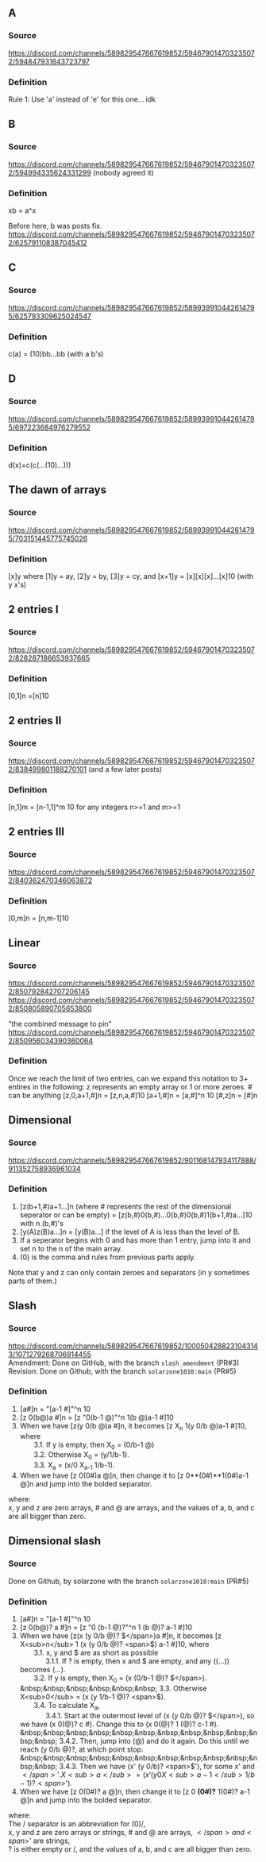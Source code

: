 ## A
### Source
https://discord.com/channels/589829547667619852/594679014703235072/594847931643723797
### Definition
Rule 1: Use 'a' instead of 'e' for this one... idk

## B
### Source
https://discord.com/channels/589829547667619852/594679014703235072/594994335624331299
(nobody agreed it)
### Definition
xb = a^x

Before here, b was posts fix.
https://discord.com/channels/589829547667619852/594679014703235072/625791108387045412

## C
### Source
https://discord.com/channels/589829547667619852/589939910442614795/625793309625024547
### Definition
c(a) = (10)bb...bb (with a b's)

## D
### Source
https://discord.com/channels/589829547667619852/589939910442614795/697223684976279552
### Definition
d(x)=c(c(...(10)...)))

## The dawn of arrays
### Source
https://discord.com/channels/589829547667619852/589939910442614795/703151445775745026
### Definition
[x]y where [1]y = ay, [2]y = by, [3]y = cy, and [x+1]y = [x][x][x]...[x]10 (with y x's)

## 2 entries I
### Source
https://discord.com/channels/589829547667619852/594679014703235072/828287186653937665
### Definition
[0,1]n =[n]10

## 2 entries II
### Source
https://discord.com/channels/589829547667619852/594679014703235072/838499801188270101
(and a few later posts)
### Definition
[n,1]m = [n-1,1]^m 10 for any integers n>=1 and m>=1

## 2 entries III
### Source
https://discord.com/channels/589829547667619852/594679014703235072/840362470346063872

### Definition
[0,m]n = [n,m-1]10

## Linear
### Source
https://discord.com/channels/589829547667619852/594679014703235072/850792842707206145
https://discord.com/channels/589829547667619852/594679014703235072/850805890705653800

"the combined message to pin"
https://discord.com/channels/589829547667619852/594679014703235072/850956034390360064

### Definition
Once we reach the limit of two entries, can we expand this notation to 3+ entires in the following:
z represents an empty array or 1 or more zeroes.
\# can be anything
[z,0,a+1,#]n = [z,n,a,#]10
[a+1,#]n = [a,#]^n 10
[#,z]n = [#]n

## Dimensional
### Source
https://discord.com/channels/589829547667619852/901168147934117888/911352758936961034

### Definition
1. [z(b+1,#)a+1...]n (where # represents the rest of the dimensional seperator or can be empty) = [z(b,#)0(b,#)...0(b,#)0(b,#)1(b+1,#)a...]10 with n (b,#)'s
2. [y(A)z(B)a...]n = [y(B)a...] if the level of A is less than the level of B.
3. If a seperator begins with 0 and has more than 1 entry, jump into it and set n to the n of the main array.
4. (0) is the comma and rules from previous parts apply.

Note that y and z can only contain zeroes and separators (in y sometimes parts of them.)

## Slash
### Source
https://discord.com/channels/589829547667619852/1000504288231043143/1071279268706914455  
Amendment: Done on GitHub, with the branch `slash_amendment` (PR#3)
Revision: Done on Github, with the branch `solarzone1010:main` (PR#5)

### Definition
1. [a#]n = "[a-1 #]"^n 10
2. [z 0(b@)a #]n = [z "0(b-1 @)"^n 1(b @)a-1 #]10
3. When we have [z(y 0/b @)a #]n, it becomes [z X<sub>n</sub> 1(y 0/b @)a-1 #]10, where  
&nbsp;&nbsp;&nbsp;&nbsp;&nbsp;&nbsp; 3.1. If y is empty, then X<sub>0</sub> = (0/b-1 @)  
&nbsp;&nbsp;&nbsp;&nbsp;&nbsp;&nbsp; 3.2. Otherwise X<sub>0</sub> = (y/1/b-1).  
&nbsp;&nbsp;&nbsp;&nbsp;&nbsp;&nbsp; 3.3. X<sub>a</sub> = (x/0 X<sub>a-1</sub> 1/b-1).  
4. When we have [z 0(0\#)a @]n, then change it to [z 0**(0\#)**1(0\#)a-1 @]n and jump into the bolded separator.

where:  
x, y and z are zero arrays, # and @ are arrays, and
the values of a, b, and c are all bigger than zero.


## Dimensional slash
### Source
Done on Github, by solarzone with the branch `solarzone1010:main` (PR#5)

### Definition

1. [a#]n = "[a-1 #]"^n 10
2. [z 0(b@)? a #]n = [z "0 (b-1 @)?"^n 1 (b @)? a-1 #]10
3. When we have [z(x (y 0/b @)? <span>$</span>)a #]n, it becomes [z X<sub>n</sub> 1 (x (y 0/b @)? <span>$</span>) a-1 #]10, where  
&nbsp;&nbsp;&nbsp;&nbsp;&nbsp;&nbsp; 3.1. x, y and <span>$</span> are as short as possible  
&nbsp;&nbsp;&nbsp;&nbsp;&nbsp;&nbsp;&nbsp;&nbsp;&nbsp;&nbsp;&nbsp;&nbsp; 3.1.1. If ? is empty, then x and $ are empty, and any ((...)) becomes (...).  
&nbsp;&nbsp;&nbsp;&nbsp;&nbsp;&nbsp; 3.2. If y is empty, then X<sub>0</sub> = (x (0/b-1 @)? <span>$</span>).  
&nbsp;&nbsp;&nbsp;&nbsp;&nbsp;&nbsp; 3.3. Otherwise X<sub>0</sub> = (x (y 1/b-1 @)? <span>$</span>).  
&nbsp;&nbsp;&nbsp;&nbsp;&nbsp;&nbsp; 3.4. To calculate X<sub>a</sub>,  
&nbsp;&nbsp;&nbsp;&nbsp;&nbsp;&nbsp;&nbsp;&nbsp;&nbsp;&nbsp;&nbsp;&nbsp; 3.4.1. Start at the outermost level of (x (y 0/b @)? <span>$</span>), so we have (x 0(@)? c #). Change this to (x 0(@)? 1 (@)? c-1 #).  
&nbsp;&nbsp;&nbsp;&nbsp;&nbsp;&nbsp;&nbsp;&nbsp;&nbsp;&nbsp;&nbsp;&nbsp; 3.4.2. Then, jump into (@) and do it again. Do this until we reach (y 0/b @)?, at which point stop.  
&nbsp;&nbsp;&nbsp;&nbsp;&nbsp;&nbsp;&nbsp;&nbsp;&nbsp;&nbsp;&nbsp;&nbsp; 3.4.3. Then we have (x' (y 0/b)? <span>$</span>'), for some x' and <span>$</span>'. X<sub>a</sub> = (x' (y 0 X<sub>a-1</sub> 1/b-1)? <span>$</span>').  
5. When we have [z 0(0#)? a @]n, then change it to \[z 0 **(0#)?** 1(0#)? a-1 @\]n and jump into the bolded separator.

where:  
The / separator is an abbreviation for (0)/,  
x, y and z are zero arrays or strings, # and @ are arrays, <span>$</span> and <span>$</span>' are strings,  
? is either empty or /, and the values of a, b, and c are all bigger than zero.
